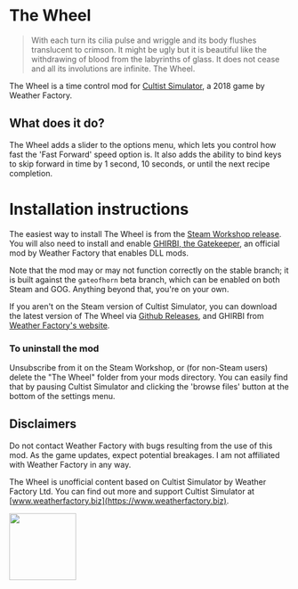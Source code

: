 # The Wheel

> With each turn its cilia pulse and wriggle and its body flushes translucent to crimson. It might be ugly but it is beautiful like the withdrawing of blood from the labyrinths of glass. It does not cease and all its involutions are infinite. The Wheel.

The Wheel is a time control mod for [Cultist Simulator](https://store.steampowered.com/app/718670/Cultist_Simulator), a 2018 game by Weather Factory.

## What does it do?

The Wheel adds a slider to the options menu, which lets you control how fast the 'Fast Forward' speed option is. It also adds the ability to bind keys to skip forward in time by 1 second, 10 seconds, or until the next recipe completion.

# Installation instructions

The easiest way to install The Wheel is from the [Steam Workshop release](https://steamcommunity.com/sharedfiles/filedetails/?id=2913462842). You will also need to install and enable [GHIRBI, the Gatekeeper](https://steamcommunity.com/workshop/filedetails/?id=2901287611), an official mod by Weather Factory that enables DLL mods.

Note that the mod may or may not function correctly on the stable branch; it is built against the `gateofhorn` beta branch, which can be enabled on both Steam and GOG. Anything beyond that, you're on your own.

If you aren't on the Steam version of Cultist Simulator, you can download the latest version of The Wheel via [Github Releases](https://github.com/KatTheFox/The-Wheel/releases/latest), and GHIRBI from [Weather Factory's website](https://weatherfactory.biz/ghirbi-the-gatekeeper/).

### To uninstall the mod

Unsubscribe from it on the Steam Workshop, or (for non-Steam users) delete the "The Wheel" folder from your mods directory. You can easily find that by pausing Cultist Simulator and clicking the 'browse files' button at the bottom of the settings menu.

## Disclaimers

Do not contact Weather Factory with bugs resulting from the use of this mod. As the game updates, expect potential breakages. I am not affiliated with Weather Factory in any way.

The Wheel is unofficial content based on Cultist Simulator by Weather Factory Ltd. You can find out more and support Cultist Simulator at [www.weatherfactory.biz](https://www.weatherfactory.biz).

<img src="https://weatherfactory.biz/wp-content/uploads/2022/11/sixth-history-logo-text-black.png" width="120" /> 
